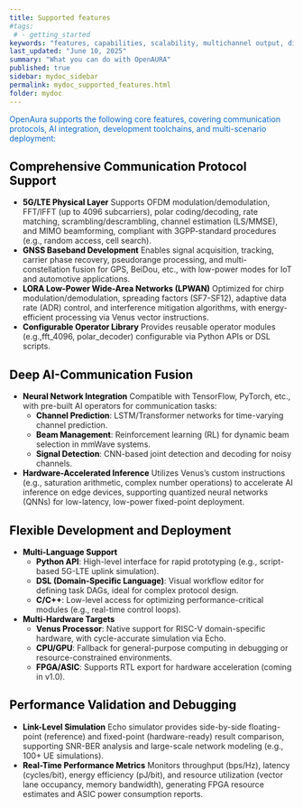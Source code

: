 ```yaml
---
title: Supported features
#tags:
 # - getting_started
keywords: "features, capabilities, scalability, multichannel output, dita, hats, comparison, benefits"
last_updated: "June 10, 2025"
summary: "What you can do with OpenAURA"
published: true
sidebar: mydoc_sidebar
permalink: mydoc_supported_features.html
folder: mydoc
---
```


<font style="color:#0C68CA;">OpenAura supports the following core features, covering communication protocols, AI integration, development toolchains, and multi-scenario deployment:</font>

## <font style="color:rgb(0, 0, 0) !important;">Comprehensive Communication Protocol Support</font>

* **<font style="color:rgb(0, 0, 0) !important;">5G/LTE Physical Layer</font>**<font style="color:rgba(0, 0, 0, 0.85) !important;"> </font><font style="color:rgba(0, 0, 0, 0.85) !important;">Supports OFDM modulation/demodulation, FFT/IFFT (up to 4096 subcarriers), polar coding/decoding, rate matching, scrambling/descrambling, channel estimation (LS/MMSE), and MIMO beamforming, compliant with 3GPP-standard procedures (e.g., random access, cell search).</font>
* **<font style="color:rgb(0, 0, 0) !important;">GNSS Baseband Development</font>**<font style="color:rgba(0, 0, 0, 0.85) !important;"> </font><font style="color:rgba(0, 0, 0, 0.85) !important;">Enables signal acquisition, tracking, carrier phase recovery, pseudorange processing, and multi-constellation fusion for GPS, BeiDou, etc., with low-power modes for IoT and automotive applications.</font>
* **<font style="color:rgb(0, 0, 0) !important;">LORA Low-Power Wide-Area Networks (LPWAN)</font>**<font style="color:rgba(0, 0, 0, 0.85) !important;"> </font><font style="color:rgba(0, 0, 0, 0.85) !important;">Optimized for chirp modulation/demodulation, spreading factors (SF7-SF12), adaptive data rate (ADR) control, and interference mitigation algorithms, with energy-efficient processing via Venus vector instructions.</font>
* **<font style="color:rgb(0, 0, 0) !important;">Configurable Operator Library</font>**<font style="color:rgba(0, 0, 0, 0.85) !important;"> </font><font style="color:rgba(0, 0, 0, 0.85) !important;">Provides reusable operator modules (e.g.,fft_4096, polar_decoder) configurable via Python APIs or DSL scripts.</font>

## <font style="color:rgb(0, 0, 0);"></font><font style="color:rgb(0, 0, 0) !important;">Deep AI-Communication Fusion</font>

* **<font style="color:rgb(0, 0, 0) !important;">Neural Network Integration</font>**<font style="color:rgba(0, 0, 0, 0.85) !important;"> </font><font style="color:rgba(0, 0, 0, 0.85) !important;">Compatible with TensorFlow, PyTorch, etc., with pre-built AI operators for communication tasks:</font>
  * **<font style="color:rgb(0, 0, 0) !important;">Channel Prediction</font>**<font style="color:rgba(0, 0, 0, 0.85) !important;">: LSTM/Transformer networks for time-varying channel prediction.</font>
  * **<font style="color:rgb(0, 0, 0) !important;">Beam Management</font>**<font style="color:rgba(0, 0, 0, 0.85) !important;">: Reinforcement learning (RL) for dynamic beam selection in mmWave systems.</font>
  * **<font style="color:rgb(0, 0, 0) !important;">Signal Detection</font>**<font style="color:rgba(0, 0, 0, 0.85) !important;">: CNN-based joint detection and decoding for noisy channels.</font>
* **<font style="color:rgb(0, 0, 0) !important;">Hardware-Accelerated Inference</font>**<font style="color:rgba(0, 0, 0, 0.85) !important;"> </font><font style="color:rgba(0, 0, 0, 0.85) !important;">Utilizes Venus’s custom instructions (e.g., saturation arithmetic, complex number operations) to accelerate AI inference on edge devices, supporting quantized neural networks (QNNs) for low-latency, low-power fixed-point deployment.</font>

## <font style="color:rgba(0, 0, 0, 0.85) !important;"></font><font style="color:rgb(0, 0, 0) !important;">Flexible Development and Deployment</font>

* **<font style="color:rgb(0, 0, 0) !important;">Multi-Language Support</font>**
  * **<font style="color:rgb(0, 0, 0) !important;">Python API</font>**<font style="color:rgba(0, 0, 0, 0.85) !important;">: High-level interface for rapid prototyping (e.g., script-based 5G-LTE uplink simulation).</font>
  * **<font style="color:rgb(0, 0, 0) !important;">DSL (Domain-Specific Language)</font>**<font style="color:rgba(0, 0, 0, 0.85) !important;">: Visual workflow editor for defining task DAGs, ideal for complex protocol design.</font>
  * **<font style="color:rgb(0, 0, 0) !important;">C/C++</font>**<font style="color:rgba(0, 0, 0, 0.85) !important;">: Low-level access for optimizing performance-critical modules (e.g., real-time control loops).</font>
* **<font style="color:rgb(0, 0, 0) !important;">Multi-Hardware Targets</font>**
  * **<font style="color:rgb(0, 0, 0) !important;">Venus Processor</font>**<font style="color:rgba(0, 0, 0, 0.85) !important;">: Native support for RISC-V domain-specific hardware, with cycle-accurate simulation via Echo.</font>
  * **<font style="color:rgb(0, 0, 0) !important;">CPU/GPU</font>**<font style="color:rgba(0, 0, 0, 0.85) !important;">: Fallback for general-purpose computing in debugging or resource-constrained environments.</font>
  * **<font style="color:rgb(0, 0, 0) !important;">FPGA/ASIC</font>**<font style="color:rgba(0, 0, 0, 0.85) !important;">: Supports RTL export for hardware acceleration (coming in v1.0).</font>

## <font style="color:rgb(0, 0, 0);"></font><font style="color:rgb(0, 0, 0) !important;">Performance Validation and Debugging</font>

* **<font style="color:rgb(0, 0, 0) !important;">Link-Level Simulation</font>**<font style="color:rgba(0, 0, 0, 0.85) !important;"> </font><font style="color:rgba(0, 0, 0, 0.85) !important;">Echo simulator provides side-by-side floating-point (reference) and fixed-point (hardware-ready) result comparison, supporting SNR-BER analysis and large-scale network modeling (e.g., 100+ UE simulations).</font>
* **<font style="color:rgb(0, 0, 0) !important;">Real-Time Performance Metrics</font>**<font style="color:rgba(0, 0, 0, 0.85) !important;"> </font><font style="color:rgba(0, 0, 0, 0.85) !important;">Monitors throughput (bps/Hz), latency (cycles/bit), energy efficiency (pJ/bit), and resource utilization (vector lane occupancy, memory bandwidth), generating FPGA resource estimates and ASIC power consumption reports.</font>


